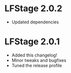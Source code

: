 # LFStage 2.0.2
- Updated dependencies

# LFStage 2.0.1
- Added this changelog!
- Minor tweaks and bugfixes
- Tuned the release profile
